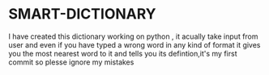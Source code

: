 # SMART-DICTIONARY
I have created this dictionary working on python  , it acually take input from user and even if you have typed a wrong word in any kind of format it gives you the most nearest word to it and tells you its defintion,it's my first commit so plesse ignore my mistakes

